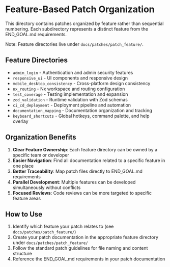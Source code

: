 # Feature-Based Patch Organization

This directory contains patches organized by feature rather than sequential numbering. Each subdirectory represents a distinct feature from the END_GOAL.md requirements.

Note: Feature directories live under `docs/patches/patch_feature/`.

## Feature Directories

- `admin_login` - Authentication and admin security features
- `responsive_ui` - UI components and responsive design
- `mobile_desktop_consistency` - Cross-platform design consistency
- `nx_routing` - Nx workspace and routing configuration
- `test_coverage` - Testing implementation and expansion
- `zod_validation` - Runtime validation with Zod schemas
- `ci_cd_deployment` - Deployment pipeline and automation
- `documentation_mapping` - Documentation organization and tracking
- `keyboard_shortcuts` - Global hotkeys, command palette, and help overlay

## Organization Benefits

1. **Clear Feature Ownership**: Each feature directory can be owned by a specific team or developer
2. **Easier Navigation**: Find all documentation related to a specific feature in one place
3. **Better Traceability**: Map patch files directly to END_GOAL.md requirements
4. **Parallel Development**: Multiple features can be developed simultaneously without conflicts
5. **Focused Reviews**: Code reviews can be more targeted to specific feature areas

## How to Use

1. Identify which feature your patch relates to (see `docs/patches/patch_feature/`)
2. Create your patch documentation in the appropriate feature directory under `docs/patches/patch_feature/`
3. Follow the standard patch guidelines for file naming and content structure
4. Reference the END_GOAL.md requirements in your patch documentation
